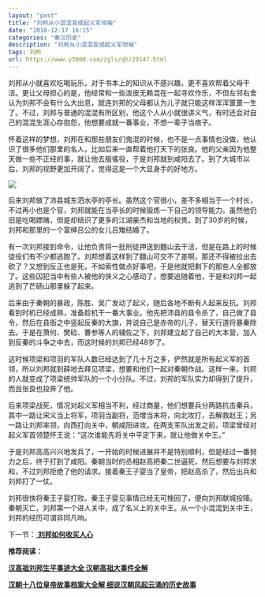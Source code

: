 ```yaml
---
layout: "post"
title: "刘邦从小混混变成起义军领袖"
date: "2018-12-17 16:15"
categories: "秦汉历史"
description: "刘邦从小混混变成起义军领袖"
tags: 刘邦
url: https://www.y5000.com/zgls/qh/20147.html
---
```






刘邦从小就喜欢吃喝玩乐，对于书本上的知识从不感兴趣，更不喜欢帮着父母干活。更让父母担心的是，他经常和一些泼皮无赖混在一起寻欢作乐，不但左邻右舍认为刘邦不会有什么大出息，就连刘邦的父母都认为儿子就只能这样浑浑噩噩一生了。不过，刘邦与普通的混混有所区别，他这个人从小就很讲义气，有时还会对自己的混混生涯心存抱怨，他想要成就一番事业，不想一辈子当痞子。

怀着这样的梦想，刘邦在和那些朋友们鬼混的时候，也不是一点事情也没做，他认识了很多他们那里的名人，比如后来一直帮着他打天下的张良。他的父亲因为他整天做一些不正经的事，就让他去服徭役，于是刘邦就到咸阳去了。到了大城市以后，刘邦的视野更加开阔了，觉得这是一个大显身手的好地方。

![](https://img.y5000.com/uploads/allimg/170428/8-1F42P9245UL.jpg)

后来刘邦做了沛县城东泗水亭的亭长。虽然这个官很小，差不多相当于一个村长，不过再小也是个官，刘邦就能在当亭长的时候锻炼一下自己的领导能力。虽然他仍旧是吃喝嫖赌，但是却结识了更多的江湖豪杰和当地的权贵。到了30岁的时候，刘邦和那里的一个富绅吕公的女儿吕雉结婚了。

有一次刘邦接到命令，让他负责将一批刑徒押送到麵山去干活，但是在路上的时候徒役们有不少都逃跑了。刘邦想着这样到了麵山可交不了差啊，那还不得被拉出去砍了？又想到反正也是死，不如索性做点好事吧，于是他就把剩下的那些人全都放了。这些囚犯当中有些人被他的侠义之心感动了，想要追随着他，于是和刘邦一起逃到了芒砀山那里躲了起来。

后来由于秦朝的暴政，陈胜、吴广发动了起义，随后各地不断有人起来反抗。刘邦看到时机已经成熟，准备趁机干一番大事业。他先把沛县的县令杀了，自己做了县令，然后在县衙之中竖起反秦的大旗，并说自己是赤帝的儿子，替天行道将暴秦除去。于是在萧何、樊硷、曹参等人的辅佐之下，刘邦建立起了自己的大本营，加入到反秦的斗争之中去，而这时候的刘邦已经48岁了。

这时候项梁和项羽的军队人数已经达到了几十万之多，俨然就是所有起义军的首领，所以刘邦就到薛地去拜见项梁，想要和他们一起对秦朝作战。这样一来，刘邦的人就变成了项梁统帅军队的一个小分队。不过，刘邦的军队实力却得到了提升，而且张良也投奔了他。

后来项梁战死，情况对起义军相当不利，经过商量，他们想要兵分两路抗击秦兵，其中一路让宋义当上将军，项羽当副将，范增当末将，向北攻打，去解救赵王；另一路让刘邦率领，向西打向关中，朝咸阳进攻。在两支军队出发之前，项梁曾经对起义军首领楚怀王说：“这次谁能先将关中平定下来，就让他做关中王。”

于是刘邦高高兴兴地发兵了，一开始的时候进展并不是特别顺利，但是经过一番努力之后，终于打到了咸阳。秦朝当时的丞相赵高把秦二世逼死，然后想要与刘邦求和，不过刘邦拒绝了他的请求。接着秦王子婴当了皇帝，把赵高杀了，然后出兵和刘邦打了一仗。

刘邦很快将秦王子婴打败。秦王子婴见事情已经无可挽回了，便向刘邦献城投降。秦朝灭亡，刘邦第一个进人关中，成了名义上的关中王。从一个小混混到关中王，刘邦的经历可谓非同凡响。

下一节：[ **刘邦如何收买人心**](https://www.y5000.com/zgls/qh/20148.html)

**推荐阅读：**

[**汉高祖刘邦生平事迹大全 汉朝高祖大事件全解**](https://www.y5000.com/zgls/qh/20159.html)

[**汉朝十八位皇帝故事档案大全解 细说汉朝风起云涌的历史故事**](https://www.y5000.com/zgls/qh/21041.html)
